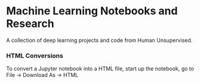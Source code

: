 # Machine Learning Notebooks and Research

A collection of deep learning projects and code from Human Unsupervised.

### HTML Conversions

To convert a Jupyter notebook into a HTML file, start up the notebook, go to File -> Download As -> HTML



